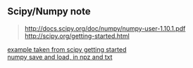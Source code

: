 Scipy/Numpy note
---

> http://docs.scipy.org/doc/numpy/numpy-user-1.10.1.pdf
> http://scipy.org/getting-started.html

[example taken from scipy getting started](./scipy1.py)  
[numpy save and load, in npz and txt](./numpy-load-read.py)  
